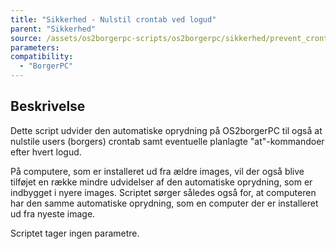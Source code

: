 ```yaml
---
title: "Sikkerhed - Nulstil crontab ved logud"
parent: "Sikkerhed"
source: /assets/os2borgerpc-scripts/os2borgerpc/sikkerhed/prevent_crontab_persistence.sh
parameters:
compatibility:
  - "BorgerPC"
---
```


## Beskrivelse
Dette script udvider den automatiske oprydning på OS2borgerPC til også at nulstile users (borgers) crontab samt eventuelle planlagte "at"-kommandoer efter hvert logud.

På computere, som er installeret ud fra ældre images, vil der også blive tilføjet en række mindre udvidelser af den automatiske oprydning, som er indbygget i nyere images.
Scriptet sørger således også for, at computeren har den samme automatiske oprydning, som en computer der er installeret ud fra nyeste image.

Scriptet tager ingen parametre.